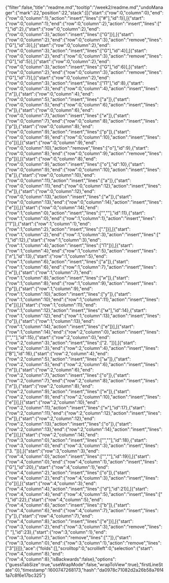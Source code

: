 {"filter":false,"title":"readme.md","tooltip":"/week2/readme.md","undoManager":{"mark":22,"position":22,"stack":[[{"start":{"row":0,"column":0},"end":{"row":0,"column":1},"action":"insert","lines":["#"],"id":1}],[{"start":{"row":0,"column":1},"end":{"row":0,"column":2},"action":"insert","lines":[" "],"id":2},{"start":{"row":0,"column":2},"end":{"row":0,"column":3},"action":"insert","lines":["G"]}],[{"start":{"row":0,"column":2},"end":{"row":0,"column":3},"action":"remove","lines":["G"],"id":3}],[{"start":{"row":0,"column":2},"end":{"row":0,"column":3},"action":"insert","lines":["G"],"id":4}],[{"start":{"row":0,"column":2},"end":{"row":0,"column":3},"action":"remove","lines":["G"],"id":5}],[{"start":{"row":0,"column":2},"end":{"row":0,"column":3},"action":"insert","lines":["G"],"id":6}],[{"start":{"row":0,"column":2},"end":{"row":0,"column":3},"action":"remove","lines":["G"],"id":7}],[{"start":{"row":0,"column":2},"end":{"row":0,"column":3},"action":"insert","lines":["П"],"id":8},{"start":{"row":0,"column":3},"end":{"row":0,"column":4},"action":"insert","lines":["л"]},{"start":{"row":0,"column":4},"end":{"row":0,"column":5},"action":"insert","lines":["а"]},{"start":{"row":0,"column":5},"end":{"row":0,"column":6},"action":"insert","lines":["н"]},{"start":{"row":0,"column":6},"end":{"row":0,"column":7},"action":"insert","lines":["и"]},{"start":{"row":0,"column":7},"end":{"row":0,"column":8},"action":"insert","lines":["р"]},{"start":{"row":0,"column":8},"end":{"row":0,"column":9},"action":"insert","lines":["р"]},{"start":{"row":0,"column":9},"end":{"row":0,"column":10},"action":"insert","lines":["о"]}],[{"start":{"row":0,"column":9},"end":{"row":0,"column":10},"action":"remove","lines":["о"],"id":9},{"start":{"row":0,"column":8},"end":{"row":0,"column":9},"action":"remove","lines":["р"]}],[{"start":{"row":0,"column":8},"end":{"row":0,"column":9},"action":"insert","lines":["о"],"id":10},{"start":{"row":0,"column":9},"end":{"row":0,"column":10},"action":"insert","lines":["в"]},{"start":{"row":0,"column":10},"end":{"row":0,"column":11},"action":"insert","lines":["а"]},{"start":{"row":0,"column":11},"end":{"row":0,"column":12},"action":"insert","lines":["н"]},{"start":{"row":0,"column":12},"end":{"row":0,"column":13},"action":"insert","lines":["и"]},{"start":{"row":0,"column":13},"end":{"row":0,"column":14},"action":"insert","lines":["е"]}],[{"start":{"row":0,"column":14},"end":{"row":1,"column":0},"action":"insert","lines":["",""],"id":11},{"start":{"row":1,"column":0},"end":{"row":1,"column":1},"action":"insert","lines":["1"]},{"start":{"row":1,"column":1},"end":{"row":1,"column":2},"action":"insert","lines":["."]}],[{"start":{"row":1,"column":2},"end":{"row":1,"column":3},"action":"insert","lines":[" "],"id":12},{"start":{"row":1,"column":3},"end":{"row":1,"column":4},"action":"insert","lines":["П"]}],[{"start":{"row":1,"column":4},"end":{"row":1,"column":5},"action":"insert","lines":["л"],"id":13},{"start":{"row":1,"column":5},"end":{"row":1,"column":6},"action":"insert","lines":["а"]},{"start":{"row":1,"column":6},"end":{"row":1,"column":7},"action":"insert","lines":["н"]},{"start":{"row":1,"column":7},"end":{"row":1,"column":8},"action":"insert","lines":["и"]},{"start":{"row":1,"column":8},"end":{"row":1,"column":9},"action":"insert","lines":["р"]},{"start":{"row":1,"column":9},"end":{"row":1,"column":10},"action":"insert","lines":["у"]},{"start":{"row":1,"column":10},"end":{"row":1,"column":11},"action":"insert","lines":["е"]}],[{"start":{"row":1,"column":11},"end":{"row":1,"column":12},"action":"insert","lines":["м"],"id":14},{"start":{"row":1,"column":12},"end":{"row":1,"column":13},"action":"insert","lines":["о"]},{"start":{"row":1,"column":13},"end":{"row":1,"column":14},"action":"insert","lines":["е"]}],[{"start":{"row":1,"column":14},"end":{"row":2,"column":0},"action":"insert","lines":["",""],"id":15},{"start":{"row":2,"column":0},"end":{"row":2,"column":3},"action":"insert","lines":["2. "]}],[{"start":{"row":2,"column":3},"end":{"row":2,"column":4},"action":"insert","lines":["В"],"id":16},{"start":{"row":2,"column":4},"end":{"row":2,"column":5},"action":"insert","lines":["ы"]},{"start":{"row":2,"column":5},"end":{"row":2,"column":6},"action":"insert","lines":["п"]},{"start":{"row":2,"column":6},"end":{"row":2,"column":7},"action":"insert","lines":["о"]},{"start":{"row":2,"column":7},"end":{"row":2,"column":8},"action":"insert","lines":["л"]},{"start":{"row":2,"column":8},"end":{"row":2,"column":9},"action":"insert","lines":["н"]},{"start":{"row":2,"column":9},"end":{"row":2,"column":10},"action":"insert","lines":["е"]}],[{"start":{"row":2,"column":10},"end":{"row":2,"column":11},"action":"insert","lines":["н"],"id":17},{"start":{"row":2,"column":11},"end":{"row":2,"column":12},"action":"insert","lines":["н"]},{"start":{"row":2,"column":12},"end":{"row":2,"column":13},"action":"insert","lines":["о"]},{"start":{"row":2,"column":13},"end":{"row":2,"column":14},"action":"insert","lines":["е"]}],[{"start":{"row":2,"column":14},"end":{"row":3,"column":0},"action":"insert","lines":["",""],"id":18},{"start":{"row":3,"column":0},"end":{"row":3,"column":3},"action":"insert","lines":["3. "]}],[{"start":{"row":3,"column":3},"end":{"row":4,"column":0},"action":"insert","lines":["",""],"id":19}],[{"start":{"row":4,"column":0},"end":{"row":4,"column":1},"action":"insert","lines":["G"],"id":20},{"start":{"row":4,"column":1},"end":{"row":4,"column":2},"action":"insert","lines":["o"]},{"start":{"row":4,"column":2},"end":{"row":4,"column":3},"action":"insert","lines":["o"]}],[{"start":{"row":4,"column":3},"end":{"row":4,"column":4},"action":"insert","lines":["d"],"id":21}],[{"start":{"row":4,"column":4},"end":{"row":4,"column":5},"action":"insert","lines":[" "],"id":22},{"start":{"row":4,"column":5},"end":{"row":4,"column":6},"action":"insert","lines":["b"]},{"start":{"row":4,"column":6},"end":{"row":4,"column":7},"action":"insert","lines":["y"]},{"start":{"row":4,"column":7},"end":{"row":4,"column":8},"action":"insert","lines":["e"]}],[{"start":{"row":3,"column":2},"end":{"row":3,"column":3},"action":"remove","lines":[" "],"id":23},{"start":{"row":3,"column":1},"end":{"row":3,"column":2},"action":"remove","lines":["."]},{"start":{"row":3,"column":0},"end":{"row":3,"column":1},"action":"remove","lines":["3"]}]]},"ace":{"folds":[],"scrolltop":0,"scrollleft":0,"selection":{"start":{"row":4,"column":8},"end":{"row":4,"column":8},"isBackwards":false},"options":{"guessTabSize":true,"useWrapMode":false,"wrapToView":true},"firstLineState":0},"timestamp":1600747268173,"hash":"da0978c71082d2a26b58a76f41a7c8f6e17bc325"}